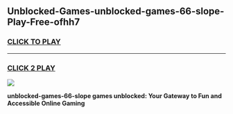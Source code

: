 
## Unblocked-Games-unblocked-games-66-slope-Play-Free-ofhh7
<h3>
<a href="https://premium76.site?title=unblocked-games-66-slope&ref=19M">CLICK TO PLAY</a></h3>
<hr>

<h3>
<a href="https://premium76.site?title=unblocked-games-66-slope&ref=19M">CLICK 2 PLAY</a>
  
</h3>

<a href="https://premium76.site?title=unblocked-games-66-slope&ref=19M"><img src="https://clearcache.store/games.png"></a>


**unblocked-games-66-slope games unblocked: Your Gateway to Fun and Accessible Online Gaming**

